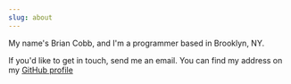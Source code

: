 ```yaml
---
slug: about
---
```


My name's Brian Cobb, and I'm a programmer based in Brooklyn, NY.

If you'd like to get in touch, send me an email.
You can find my address on my [GitHub profile][gh]

[gh]: https://github.com/bcobb
